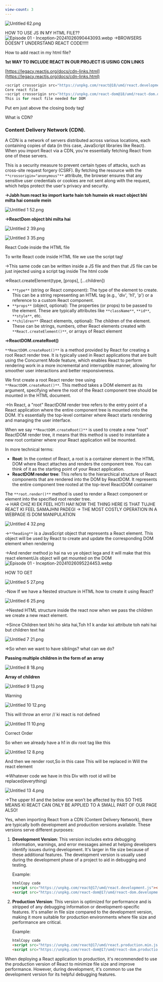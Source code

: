 ```yaml
---
view-count: 3
---
```

![Untitled 62.png](../../Images/Untitled%2062.png)

HOW TO USE JS IN MY HTML FILE??
![Episode 01 - Inception-20241026090443093.webp](../../Images/Episode%2001%20-%20Inception-20241026090443093.webp)
->BROWSERS DOESN'T UNDERSTAND REACT CODE!!!!!

How to add react in my html file?

**1st WAY TO INCLUDE REACT IN OUR PROJECT IS USING CDN LINKS**

[https://legacy.reactjs.org/docs/cdn-links.html](https://legacy.reactjs.org/docs/cdn-links.html)

``` javascript
<script crossorigin src="https://unpkg.com/react@18/umd/react.development.js"></script>
Core react file
<script crossorigin src="https://unpkg.com/react-dom@18/umd/react-dom.development.js"></script>
This is for react file needed for DOM
```

Put em just above the closing body tag!

What is CDN?

### Content Delivery Network (CDN).

A CDN is a network of servers distributed across various locations, each containing copies of data (in this case, JavaScript libraries like React). When you import React via a CDN, you're essentially fetching React from one of these servers.

This is a security measure to prevent certain types of attacks, such as cross-site request forgery (CSRF). By fetching the resource with the `**crossorigin="anonymous"**` attribute, the browser ensures that any sensitive user credentials or cookies are not sent along with the request, which helps protect the user's privacy and security.  
  
**→Jabh hum react ko import karte hain toh humein ek react object bhi milta hai console mein**  

![Untitled 1 52.png](../../Images/Untitled%201%2052.png)

**→ReactDom object bhi milta hai**

![Untitled 2 39.png](../../Images/Untitled%202%2039.png)

![Untitled 3 35.png](../../Images/Untitled%203%2035.png)

React Code inside the HTML file

To write React code inside HTML file we use the script tag!

→This same code can be written inside a JS file and then that JS file can be just injected using a script tag inside The html code

⇒React.createElement(type, [props], [...children])

- `**type**` (string or React component): The type of the element to create. This can be a string representing an HTML tag (e.g., 'div', 'h1', 'p') or a reference to a custom React component.
- `**props**` (object, optional): The properties (or props) to be passed to the element. These are typically attributes like `**className**`, `**id**`, `**style**`, etc.
- `**children**` (React elements, optional): The children of the element. These can be strings, numbers, other React elements created with `**React.createElement()**`, or arrays of React element

⇒**ReactDOM.createRoot()**

`**ReactDOM.createRoot()**` is a method provided by React for creating a root React render tree. It is typically used in React applications that are built using the Concurrent Mode feature, which enables React to perform rendering work in a more incremental and interruptible manner, allowing for smoother user interactions and better responsiveness.  
  
We first create a root React render tree using  
`**ReactDOM.createRoot()**`. This method takes a DOM element as its argument, specifying where the root of the React component tree should be mounted in the HTML document.

→In React, a "root" ReactDOM render tree refers to the entry point of a React application where the entire component tree is mounted onto the DOM. It's essentially the top-level container where React starts rendering and managing the user interface.

When we say `**ReactDOM.createRoot()**` is used to create a new "root" ReactDOM render tree, it means that this method is used to instantiate a new root container where your React application will be mounted.

In more technical terms:

- **Root**: In the context of React, a root is a container element in the HTML DOM where React attaches and renders the component tree. You can think of it as the starting point of your React application.
- **ReactDOM render tree**: This refers to the hierarchical structure of React components that are rendered into the DOM by ReactDOM. It represents the entire component tree rooted at the top-level ReactDOM container

The `**root.render()**` method is used to render a React component or element into the specified root render tree.  
  -> HAR CHIZ KI EK FEEL HOTI HAI! NOW THE THING HERE IS THAT TUJHE REACT KI FEEL SAMAJHNI PADEGI 
  -> THE MOST COSTLY OPERATION IN A WEBPAGE IS DOM MANIPULATION

![Untitled 4 32.png](../../Images/Untitled%204%2032.png)

→`**heading**` is a JavaScript object that represents a React element. This object will be used by React to create and update the corresponding DOM element when rendering

→And render method jo hai na vo ye object lega and it will make that this react element/Js object will get mounted on the DOM
![Episode 01 - Inception-20241026095224453.webp](../../Images/Episode%2001%20-%20Inception-20241026095224453.webp)

HOW TO GET 
  
  
  

![Untitled 5 27.png](../../Images/Untitled%205%2027.png)

-Now If we have a Nested structure in HTML how to create it using React?

![Untitled 6 25.png](../../Images/Untitled%206%2025.png)

→Nested HTML structure inside the react now when we pass the children we create a new react element.

→Since Children text bhi ho skta hai,Toh h1 k andar koi attribute toh nahi hai but children text hai

![Untitled 7 21.png](../../Images/Untitled%207%2021.png)

⇒So when we want to have siblings? what can we do?

**Passing multiple children in the form of an array**

![Untitled 8 18.png](../../Images/Untitled%208%2018.png)

**Array of children**

![Untitled 9 13.png](../../Images/Untitled%209%2013.png)

Warning

![Untitled 10 12.png](../../Images/Untitled%2010%2012.png)

This will throw an error // ki react is not defined

![Untitled 11 10.png](../../Images/Untitled%2011%2010.png)

Correct Order

So when we already have a h1 in div root tag like this

![Untitled 12 8.png](../../Images/Untitled%2012%208.png)

And then we render root,So in this case This will be replaced in Will the react element

⇒Whatever code we have in this Div with root id will be replaced(everything)

![Untitled 13 4.png](../../Images/Untitled%2013%204.png)

→The upper h1 and the below one won’t be affected by this
SO THIS MEANS KI REACT CAN ONLY BE APPLIED TO A SMALL PART OF OUR PAGE ALSO!

Yes, when importing React from a CDN (Content Delivery Network), there are typically both development and production versions available. These versions serve different purposes:

1. **Development Version**: This version includes extra debugging information, warnings, and error messages aimed at helping developers identify issues during development. It's larger in file size because of these additional features. The development version is usually used during the development phase of a project to aid in debugging and testing.
    
    Example:
    
    ```HTML
    htmlCopy code
    <script src="https://unpkg.com/react@17/umd/react.development.js"></script>
    <script src="https://unpkg.com/react-dom@17/umd/react-dom.development.js"></script>
    
    ```
    
2. **Production Version**: This version is optimized for performance and is stripped of any debugging information or development-specific features. It's smaller in file size compared to the development version, making it more suitable for production environments where file size and performance are critical.
    
    Example:
    
    ```HTML
    htmlCopy code
    <script src="https://unpkg.com/react@17/umd/react.production.min.js"></script>
    <script src="https://unpkg.com/react-dom@17/umd/react-dom.production.min.js"></script>
    
    ```
    

When deploying a React application to production, it's recommended to use the production version of React to minimize file size and improve performance. However, during development, it's common to use the development version for its helpful debugging features.